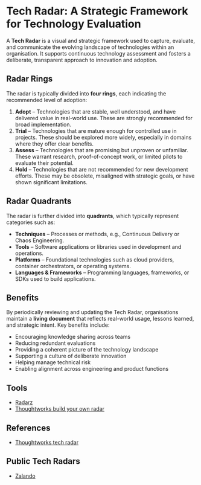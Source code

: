 # Tech Radar: A Strategic Framework for Technology Evaluation

A **Tech Radar** is a visual and strategic framework used to capture, evaluate, and communicate the evolving landscape of technologies within an organisation. It supports continuous technology assessment and fosters a deliberate, transparent approach to innovation and adoption.

## Radar Rings

The radar is typically divided into **four rings**, each indicating the recommended level of adoption:

1. **Adopt** – Technologies that are stable, well understood, and have delivered value in real-world use. These are strongly recommended for broad implementation.
2. **Trial** – Technologies that are mature enough for controlled use in projects. These should be explored more widely, especially in domains where they offer clear benefits.
3. **Assess** – Technologies that are promising but unproven or unfamiliar. These warrant research, proof-of-concept work, or limited pilots to evaluate their potential.
4. **Hold** – Technologies that are not recommended for new development efforts. These may be obsolete, misaligned with strategic goals, or have shown significant limitations.

## Radar Quadrants

The radar is further divided into **quadrants**, which typically represent categories such as:

- **Techniques** – Processes or methods, e.g., Continuous Delivery or Chaos Engineering.
- **Tools** – Software applications or libraries used in development and operations.
- **Platforms** – Foundational technologies such as cloud providers, container orchestrators, or operating systems.
- **Languages & Frameworks** – Programming languages, frameworks, or SDKs used to build applications.

## Benefits

By periodically reviewing and updating the Tech Radar, organisations maintain a **living document** that reflects real-world usage, lessons learned, and strategic intent. Key benefits include:

- Encouraging knowledge sharing across teams
- Reducing redundant evaluations
- Providing a coherent picture of the technology landscape
- Supporting a culture of deliberate innovation
- Helping manage technical risk
- Enabling alignment across engineering and product functions

## Tools

- [Radarz](https://radarz.built.ie/)
- [Thoughtworks build your own radar](https://www.thoughtworks.com/en-gb/radar/byor)

## References

- [Thoughtworks tech radar](https://www.thoughtworks.com/en-gb/radar)

## Public Tech Radars

- [Zalando](https://opensource.zalando.com/tech-radar/)